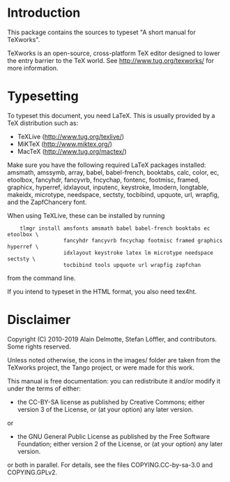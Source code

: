 Introduction
================================================================================

This package contains the sources to typeset "A short manual for TeXworks".

TeXworks is an open-source, cross-platform TeX editor designed to lower the
entry barrier to the TeX world. See http://www.tug.org/texworks/ for more
information.




Typesetting
================================================================================

To typeset this document, you need LaTeX. This is usually provided by a TeX
distribution such as:
 * TeXLive (http://www.tug.org/texlive/)
 * MiKTeX (http://www.miktex.org/)
 * MacTeX (http://www.tug.org/mactex/)

Make sure you have the following required LaTeX packages installed:
	amsmath, amssymb, array, babel, babel-french, booktabs, calc, color, ec,
	etoolbox, fancyhdr, fancyvrb, fncychap, fontenc, footmisc, framed, graphicx,
	hyperref, idxlayout, inputenc, keystroke, lmodern, longtable, makeidx,
	microtype, needspace, sectsty, tocbibind, upquote, url, wrapfig,
and the ZapfChancery font.

When using TeXLive, these can be installed by running
```
	tlmgr install amsfonts amsmath babel babel-french booktabs ec etoolbox \
	              fancyhdr fancyvrb fncychap footmisc framed graphics hyperref \
	              idxlayout keystroke latex lm microtype needspace sectsty \
	              tocbibind tools upquote url wrapfig zapfchan
```
from the command line.

If you intend to typeset in the HTML format, you also need tex4ht.




Disclaimer
================================================================================

Copyright (C) 2010-2019  Alain Delmotte, Stefan Löffler, and contributors.
Some rights reserved.

Unless noted otherwise, the icons in the images/ folder are taken from the
TeXworks project, the Tango project, or were made for this work.

This manual is free documentation: you can redistribute it and/or modify it
under the terms of either:

  * the CC-BY-SA license as published by Creative Commons; either version 3 of
    the License, or (at your option) any later version.

or

  * the GNU General Public License as published by the Free Software Foundation;
    either version 2 of the License, or (at your option) any later version.

or both in parallel. For details, see the files COPYING.CC-by-sa-3.0
and COPYING.GPLv2.
